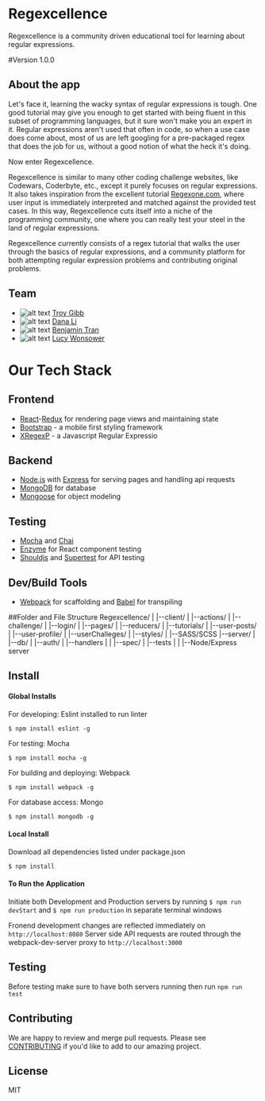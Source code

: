 # Regexcellence
Regexcellence is a community driven educational tool for learning about regular expressions.

#Version 1.0.0

## About the app
Let's face it, learning the wacky syntax of regular expressions is tough. One good tutorial may give you enough to get started with being fluent in this subset of programming languages, but it sure won't make you an expert in it. Regular expressions aren't used that often in code, so when a use case does come about, most of us are left googling for a pre-packaged regex that does the job for us, without a good notion of what the heck it's doing.

Now enter Regexcellence.

Regexcellence is similar to many other coding challenge websites, like Codewars, Coderbyte, etc., except it purely focuses on regular expressions. It also takes inspiration from the excellent tutorial [Regexone.com](https://regexone.com/), where user input is immediately interpreted and matched against the provided test cases. In this way, Regexcellence cuts itself into a niche of the programming community, one where you can really test your steel in the land of regular expressions.

Regexcellence currently consists of a regex tutorial that walks the user through the basics of regular expressions, and a community platform for both attempting regular expression problems and contributing original problems.

## Team
* ![alt text](https://avatars0.githubusercontent.com/u/18633748?v=3&s=75) [Troy Gibb](https://github.com/troygibb)
* ![alt text](https://avatars3.githubusercontent.com/u/17036705?v=3&s=75) [Dana Li](https://github.com/hellodanali)
* ![alt text](https://avatars2.githubusercontent.com/u/13708462?v=3&s=75) [Benjamin Tran](https://github.com/bbtran)
* ![alt text](https://avatars0.githubusercontent.com/u/16870016?v=3&s=75) [Lucy Wonsower](https://github.com/lwonsower)


##
##
# Our Tech Stack

## Frontend
* [React](https://facebook.github.io/react/)-[Redux](https://github.com/reactjs/redux) for rendering page views and maintaining state
* [Bootstrap](http://getbootstrap.com/) - a mobile first styling framework
* [XRegexP](http://xregexp.com/) - a Javascript Regular Expressio  

## Backend
* [Node.js](https://nodejs.org/en/) with [Express](http://expressjs.com/) for serving pages and handling api requests
* [MongoDB](http://www.postgresql.org/) for database
* [Mongoose](http://mongoosejs.com/) for object modeling

## Testing
* [Mocha](https://mochajs.org/) and [Chai](http://chaijs.com/)
* [Enzyme](https://github.com/airbnb/enzyme) for React component testing
* [Shouldjs](https://shouldjs.github.io/) and [Supertest](https://github.com/visionmedia/supertest) for API testing

## Dev/Build Tools
* [Webpack](https://webpack.github.io/) for scaffolding and [Babel](https://babeljs.io/) for transpiling

##Folder and File Structure
    Regexcellence/
    |
    |--client/
    |   |--actions/
    |   |--challenge/
    |   |--login/
    |   |--pages/
    |   |--reducers/
    |   |--tutorials/
    |   |--user-posts/
    |   |--user-profile/
    |   |--userChalleges/
    |   |--styles/
    |       |--SASS/SCSS
    |--server/
    |   |--db/
    |   |--auth/
    |   |--handlers
    |   |
    |--spec/
    |   |--tests
    |   |
    |--Node/Express server

## Install

#### Global Installs
For developing: Eslint installed to run linter

```
$ npm install eslint -g
```

For testing: Mocha

```
$ npm install mocha -g
```

For building and deploying: Webpack

```
$ npm install webpack -g
```

For database access: Mongo

```
$ npm install mongodb -g
```

#### Local Install

Download all dependencies listed under package.json

```
$ npm install
```

#### To Run the Application
Initiate both Development and Production servers by running ```$ npm run devStart``` and ```$ npm run production``` in separate terminal windows

Fronend development changes are reflected immediately on ```http://localhost:8080```
Server side API requests are routed through the webpack-dev-server proxy to ```http://localhost:3000```

## Testing
Before testing make sure to have both servers running then run ```npm run test```

## Contributing

We are happy to review and merge pull requests. Please see [CONTRIBUTING](CONTRIBUTING.md) if you'd like to add to our amazing project.

## License 

MIT
